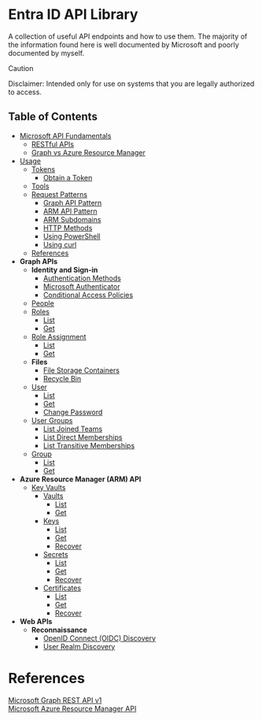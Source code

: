 # Entra ID API Library
A collection of useful API endpoints and how to use them.
The majority of the information found here is well documented by Microsoft and poorly documented by myself.
> [!CAUTION]
> Disclaimer: Intended only for use on systems that you are legally authorized to access.
## Table of Contents
- [Microsoft API Fundamentals](fundamentals/microsoft-api-fundamentals.md)
  - [RESTful APIs](fundamentals/microsoft-api-fundamentals.md#restful-apis)
  - [Graph vs Azure Resource Manager](fundamentals/microsoft-api-fundamentals.md#microsoft-graph-vs-azure-resource-manager)
- [Usage](fundamentals/usage.md)
  - [Tokens](fundamentals/usage.md#tokens)
    - [Obtain a Token](fundamentals/usage.md#obtain-a-token) 
  - [Tools](fundamentals/usage.md#tools)
  - [Request Patterns](fundamentals/usage.md#request-patterns)
	  - [Graph API Pattern](fundamentals/usage.md#graph-api-pattern)
	  - [ARM API Pattern](fundamentals/usage.md#arm-api-pattern)
	  - [ARM Subdomains](fundamentals/usage.md#arm-subdomains)
	  - [HTTP Methods](fundamentals/usage.md#http-methods)
      - [Using PowerShell](fundamentals/usage.md#using-powershell)
      - [Using curl](fundamentals/usage.md#using-curl)
  - [References](fundamentals/usage.md#references)
- **Graph APIs**
  - **Identity and Sign-in**
    - [Authentication Methods](apis/graph/v1/authentication-methods.md)
    - [Microsoft Authenticator](apis/graph/v1/authenticator.md)
    - [Conditional Access Policies](apis/graph/v1/conditional-access-policies.md)
  - [People](apis/graph/v1/people.md)
  - [Roles](apis/graph/v1/roles.md)
    - [List](apis/graph/v1/roles.md#list)
    - [Get](apis/graph/v1/roles.md#get)
  - [Role Assignment](apis/graph/v1/role-assignment.md)
    - [List](apis/graph/v1/role-assignment.md#list)
    - [Get](apis/graph/v1/role-assignment.md#get)
  - **Files**
    - [File Storage Containers](apis/graph/v1/file-storage-containers.md)
    - [Recycle Bin](apis/graph/v1/recycle-bin.md)
  - [User](apis/graph/v1/user.md)
    - [List](apis/graph/v1/user.md#list)
    - [Get](apis/graph/v1/user.md#get)
    - [Change Password](apis/graph/v1/user.md#change-password)
  - [User Groups](apis/graph/v1/user-groups.md)
    - [List Joined Teams](apis/graph/v1/user-groups.md#list-teams)
    - [List Direct Memberships](apis/graph/v1/user-groups.md#list-direct-memberships)
    - [List Transitive Memberships](apis/graph/v1/user-groups.md#list-transitive-memberships)
  - [Group](apis/graph/v1/group.md)
    - [List](apis/graph/v1/group.md#list)
    - [Get](apis/graph/v1/group.md#get)
- **Azure Resource Manager (ARM) API**
  - [Key Vaults](apis/arm/key-vaults.md)
    - [Vaults](apis/arm/key-vaults.md)
      - [List](apis/arm/key-vaults.md#list)
      - [Get](apis/arm/key-vaults.md#get)
    - [Keys](apis/arm/vault-keys.md)
      - [List](apis/arm/vault-keys.md#list)
      - [Get](apis/arm/vault-keys.md#get)
      - [Recover](apis/arm/vault-keys.md#recover)
    - [Secrets](apis/arm/vault-secrets.md)
      - [List](apis/arm/vault-secrets.md#list)
      - [Get](apis/arm/vault-secrets.md#get)
      - [Recover](apis/arm/vault-secrets.md#recover)
    - [Certificates](apis/arm/vault-certificates.md)
      - [List](apis/arm/vault-certificates.md#list)
      - [Get](apis/arm/vault-certificates.md#get)
      - [Recover](apis/arm/vault-certificates.md#recover)
- **Web APIs**
  - **Reconnaissance**
    - [OpenID Connect (OIDC) Discovery](apis/web/recon/oidc-discovery.md)
    - [User Realm Discovery](apis/web/recon/user-realm-discovery.md)
# References
[Microsoft Graph REST API v1](https://learn.microsoft.com/en-us/graph/?view=graph-rest-1.0)  
[Microsoft Azure Resource Manager API](https://learn.microsoft.com/en-us/rest/api/resources/)
